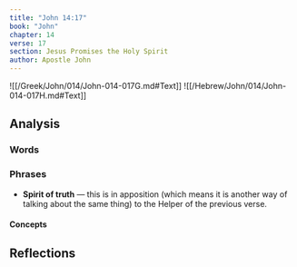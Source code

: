 ```yaml
---
title: "John 14:17"
book: "John"
chapter: 14
verse: 17
section: Jesus Promises the Holy Spirit
author: Apostle John
---
```

![[/Greek/John/014/John-014-017G.md#Text]]
![[/Hebrew/John/014/John-014-017H.md#Text]]

## Analysis

### Words

### Phrases
- **Spirit of truth** — this is in apposition (which means it is another way of talking about the same thing) to the Helper of the previous verse.

#### Concepts

## Reflections
